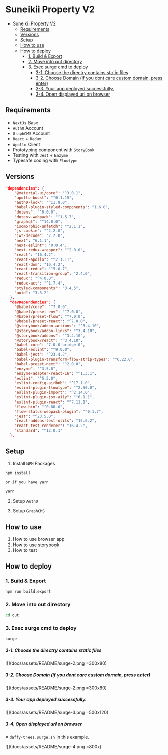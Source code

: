 # Suneikii Property V2

<!-- TOC -->

- [Suneikii Property V2](#suneikii-property-v2)
  - [Requirements](#requirements)
  - [Versions](#versions)
  - [Setup](#setup)
  - [How to use](#how-to-use)
  - [How to deploy](#how-to-deploy)
    - [1. Build & Export](#1-build--export)
    - [2. Move into out directory](#2-move-into-out-directory)
    - [3. Exec surge cmd to deploy](#3-exec-surge-cmd-to-deploy)
        - [3-1. Choose the directry contains static files](#3-1-choose-the-directry-contains-static-files)
        - [3-2. Choose Domain (if you dont care custom domain, press enter)](#3-2-choose-domain-if-you-dont-care-custom-domain-press-enter)
        - [3-3. Your app deployed successfully.](#3-3-your-app-deployed-successfully)
        - [3-4. Open displayed url on browser](#3-4-open-displayed-url-on-browser)

<!-- /TOC -->

## Requirements
* `NextJs` Base
* `Auth0` Account
* `GraphCMS` Account
* `React` + `Redux`
* `Apollo` Client
* Prototyping component with `StoryBook`
* Testing with `Jest` + `Enzyme`
* Typesafe coding with `Flowtype`

## Versions

```json
"dependencies": {
    "@material-ui/core": "^3.0.1",
    "apollo-boost": "^0.1.15",
    "auth0-lock": "^11.9.0",
    "babel-plugin-styled-components": "1.6.0",
    "dotenv": "^6.0.0",
    "dotenv-webpack": "^1.5.7",
    "graphql": "^14.0.0",
    "isomorphic-unfetch": "^2.1.1",
    "js-cookie": "^2.2.0",
    "jwt-decode": "2.2.0",
    "next": "6.1.1",
    "next-eslint": "0.0.4",
    "next-redux-wrapper": "^2.0.0",
    "react": "16.4.2",
    "react-apollo": "^2.1.11",
    "react-dom": "16.4.2",
    "react-redux": "^5.0.7",
    "react-transition-group": "2.4.0",
    "redux": "^4.0.0",
    "redux-act": "^1.7.4",
    "styled-components": "3.4.5",
    "uuid": "3.3.2"
  },
  "devDependencies": {
    "@babel/core": "^7.0.0",
    "@babel/preset-env": "^7.0.0",
    "@babel/preset-flow": "^7.0.0",
    "@babel/preset-react": "^7.0.0",
    "@storybook/addon-actions": "^3.4.10",
    "@storybook/addon-links": "^3.4.10",
    "@storybook/addons": "^3.4.10",
    "@storybook/react": "^3.4.10",
    "babel-core": "7.0.0-bridge.0",
    "babel-eslint": "^9.0.0",
    "babel-jest": "^23.4.2",
    "babel-plugin-transform-flow-strip-types": "^6.22.0",
    "babel-preset-next": "^2.0.0",
    "enzyme": "^3.5.0",
    "enzyme-adapter-react-16": "^1.3.1",
    "eslint": "^5.5.0",
    "eslint-config-airbnb": "^17.1.0",
    "eslint-plugin-flowtype": "^2.50.0",
    "eslint-plugin-import": "^2.14.0",
    "eslint-plugin-jsx-a11y": "^6.1.1",
    "eslint-plugin-react": "^7.11.1",
    "flow-bin": "^0.80.0",
    "flow-status-webpack-plugin": "^0.1.7",
    "jest": "^23.5.0",
    "react-addons-test-utils": "15.6.2",
    "react-test-renderer": "16.4.2",
    "standard": "^12.0.1"
  },
```

## Setup

1. Install `NPM` Packages

```bash
npm install

or if you have yarn

yarn
```

2. Setup `Auth0`

3. Setup `GraphCMS`

## How to use

1. How to use browser app
2. How to use storybook
3. How to test

## How to deploy

### 1. Build & Export

```bash
npm run build:export
```

### 2. Move into out directory

```bash
cd out
```

### 3. Exec surge cmd to deploy

```bash
surge
```

##### 3-1. Choose the directry contains static files

![](docs/assets/README/surge-2.png =300x80)

##### 3-2. Choose Domain (if you dont care custom domain, press enter)

![](docs/assets/README/surge-2.png =300x80)

##### 3-3. Your app deployed successfully.

![](docs/assets/README/surge-3.png =500x120)

##### 3-4. Open displayed url on browser
※ `daffy-trees.surge.sh` in this example.

![](docs/assets/README/surge-4.png =800x)
